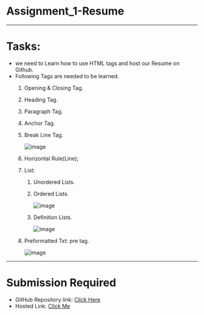 # Assignment_1-Resume
---
# Tasks:
- we need to Learn how to use HTML tags and host our Resume on Github.
- Following Tags are needed to be learned.
  1. Opening & Closing Tag.
  2. Heading Tag.
  3. Paragraph Tag.
  4. Anchor Tag.
  5. Break Line Tag.
     
     ![image](https://github.com/Abhishek-Sharma-007/Assignment_1-Resume/assets/84591804/1b0d696d-e8d1-4ab2-8d1e-21740a4cb782)

  6. Horizontal Rule(Line);
  7. List:
     1. Unordered Lists.
     2. Ordered Lists.
 
        ![image](https://github.com/Abhishek-Sharma-007/Assignment_1-Resume/assets/84591804/b23d6b06-5fbe-4bc5-93df-8a7bd6fa2561)
        
     3. Definition Lists.
    
        ![image](https://github.com/Abhishek-Sharma-007/Assignment_1-Resume/assets/84591804/58a90c4c-65d0-4097-9122-be407ab984b4)

  8. Preformatted Txt: pre tag.
     
     ![image](https://github.com/Abhishek-Sharma-007/Assignment_1-Resume/assets/84591804/773c74b7-a8ac-48f6-a078-e8f6b768aa4b)

---
# Submission Required
- GitHub Repository link: [Click Here](https://github.com/Abhishek-Sharma-007/Assignment_1-Resume)
- Hosted Link: [Click Me](https://abhishek-sharma-007.github.io/Assignment_1-Resume/)


     

     
        
        

     
